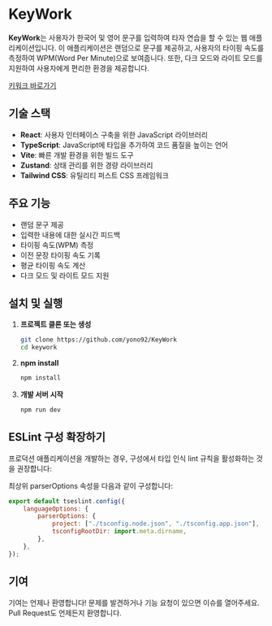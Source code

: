 # KeyWork

**KeyWork**는 사용자가 한국어 및 영어 문구를 입력하여 타자 연습을 할 수 있는 웹 애플리케이션입니다. 이 애플리케이션은 랜덤으로 문구를 제공하고, 사용자의 타이핑 속도를 측정하여 WPM(Word Per Minute)으로 보여줍니다. 또한, 다크 모드와 라이트 모드를 지원하여 사용자에게 편리한 환경을 제공합니다.

[키워크 바로가기](https://www.keywork.store/)

## 기술 스택

-   **React**: 사용자 인터페이스 구축을 위한 JavaScript 라이브러리
-   **TypeScript**: JavaScript에 타입을 추가하여 코드 품질을 높이는 언어
-   **Vite**: 빠른 개발 환경을 위한 빌드 도구
-   **Zustand**: 상태 관리를 위한 경량 라이브러리
-   **Tailwind CSS**: 유틸리티 퍼스트 CSS 프레임워크

## 주요 기능

-   랜덤 문구 제공
-   입력한 내용에 대한 실시간 피드백
-   타이핑 속도(WPM) 측정
-   이전 문장 타이핑 속도 기록
-   평균 타이핑 속도 계산
-   다크 모드 및 라이트 모드 지원

## 설치 및 실행

1.  **프로젝트 클론 또는 생성**

    ```bash
    git clone https://github.com/yono92/KeyWork
    cd keywork
    ```

2.  **npm install**

    ```bash
    npm install
    ```

3.  **개발 서버 시작**

    ```bash
    npm run dev
    ```

## ESLint 구성 확장하기

프로덕션 애플리케이션을 개발하는 경우, 구성에서 타입 인식 lint 규칙을 활성화하는 것을 권장합니다:

최상위 parserOptions 속성을 다음과 같이 구성합니다:

```javascript
export default tseslint.config({
    languageOptions: {
        parserOptions: {
            project: ["./tsconfig.node.json", "./tsconfig.app.json"],
            tsconfigRootDir: import.meta.dirname,
        },
    },
});
```

## 기여

기여는 언제나 환영합니다! 문제를 발견하거나 기능 요청이 있으면 이슈를 열어주세요. Pull Request도 언제든지 환영합니다.
